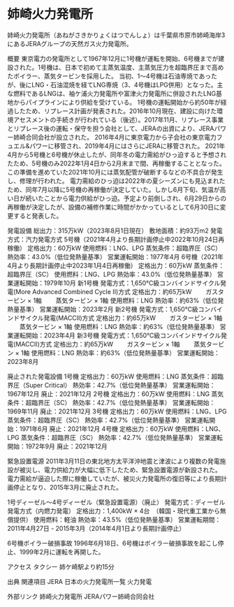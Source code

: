# 姉崎火力発電所

姉崎火力発電所（あねがさきかりょくはつでんしょ）は千葉県市原市姉崎海岸3にあるJERAグループの天然ガス火力発電所。

概要
東京電力の発電所として1967年12月に1号機が運転を開始、6号機までが建設された。1号機は、日本で初めて主蒸気温度、主蒸気圧力を超臨界圧まで高めたボイラー、蒸気タービンを採用した。
当初、1〜4号機は石油専焼であったが、後にLNG・石油混焼を経てLNG専焼（3、4号機はLPG併用）となった。主な燃料であるLNGは、袖ケ浦火力発電所や富津火力発電所に併設されたLNG基地からパイプラインにより供給を受けている。
1号機の運転開始から約50年が経過したため、リプレース計画が発表された。2016年10月現在、建設に向けた環境アセスメントの手続きが行われている（後述）。2017年11月、リプレース事業とリプレース後の運転・保守を担う会社として、JERAの出資により、JERAパワー姉崎合同会社が設立された。
2016年4月に東京電力から子会社の東京電力フュエル&パワーに移管され、2019年4月にはさらにJERAに移管された。
2021年4月から5号機と6号機が休止したが、同年冬の電力需給がひっ迫すると予想されたため、5号機のみ2022年1月4日から2月末まで間、再稼働することとなった。この準備を進めていた2021年10月には蒸気配管が破断するなどの不具合が発生し、修理が行われた。
電力需給のひっ迫は2022年の夏シーズンにも見込まれたため、同年7月以降に5号機の再稼働が決定していた。しかし6月下旬、気温が高い日が続いたことから電力供給がひっ迫。予定より前倒しされ、6月29日からの再稼働が決定したが、設備の補修作業に時間がかかっているとして6月30日に変更すると発表した。

発電設備
総出力：315万kW（2023年8月1日現在）
敷地面積：約93万m2
発電方式：汽力発電方式
5号機（2021年4月より長期計画停止中2022年10月24日再稼働）
定格出力：60万kW
使用燃料：LNG、LPG
蒸気条件：超臨界圧（SC）
熱効率：43.0%（低位発熱量基準）
営業運転開始：1977年4月
6号機（2021年4月より長期計画停止中2023年1月4日再稼働）
定格出力：60万kW
蒸気条件：超臨界圧（SC）
使用燃料：LNG、LPG
熱効率：43.0%（低位発熱量基準）
営業運転開始：1979年10月
新1号機
発電方式：1,650℃級コンバインドサイクル発電(More Advanced Combined Cycle II)方式
定格出力：約65万kW
　　ガスタービン × 1軸
　　蒸気タービン × 1軸
使用燃料：LNG
熱効率：約63%（低位発熱量基準）
営業運転開始：2023年2月
新2号機
発電方式：1,650℃級コンバインドサイクル発電(MACCII)方式
定格出力：約65万kW
　　ガスタービン × 1軸
　　蒸気タービン × 1軸
使用燃料：LNG
熱効率：約63%（低位発熱量基準）
営業運転開始：2023年4月
新3号機
発電方式：1,650℃級コンバインドサイクル発電(MACCII)方式
定格出力：約65万kW
　　ガスタービン × 1軸
　　蒸気タービン × 1軸
使用燃料：LNG
熱効率：約63%（低位発熱量基準）
営業運転開始：2023年8月

廃止された発電設備
1号機
定格出力：60万kW
使用燃料：LNG
蒸気条件：超臨界圧（Super Critical）
熱効率：42.7%（低位発熱量基準）
営業運転開始：1967年12月
廃止：2021年12月
2号機
定格出力：60万kW
使用燃料：LNG
蒸気条件：超臨界圧（SC）
熱効率：42.7%（低位発熱量基準）
営業運転開始：1969年11月
廃止：2021年12月
3号機
定格出力：60万kW
使用燃料：LNG、LPG
蒸気条件：超臨界圧（SC）
熱効率：42.7%（低位発熱量基準）
営業運転開始：1971年6月
廃止：2021年12月
4号機
定格出力：60万kW
使用燃料：LNG、LPG
蒸気条件：超臨界圧（SC）
熱効率：42.7%（低位発熱量基準）
営業運転開始：1972年9月
廃止：2021年12月

緊急設置電源
2011年3月11日の東北地方太平洋沖地震と津波により複数の発電施設が被災し、電力供給力が大幅に低下したため、緊急設置電源が新設された。
電力需給が逼迫した際に稼働していたが、被災火力発電所の復旧等により長期計画停止となり、2015年3月に廃止された。

1号ディーゼル〜4号ディーゼル（緊急設置電源）（廃止）
発電方式：ディーゼル発電方式（内燃力発電）
定格出力：1,400kW × 4台　（韓国・現代重工業から無償提供）
使用燃料：軽油
熱効率：43.5%（低位発熱量基準）
営業運転期間：2011年4月27日 - 2015年3月（2014年4月1日より長期計画停止）

6号機ボイラー破損事故
1996年6月18日、6号機はボイラー破損事故を起こし停止、1999年2月に運転を再開した。

アクセス
タクシー
姉ケ崎駅より約15分

出典
関連項目
JERA
日本の火力発電所一覧
火力発電

外部リンク
姉崎火力発電所
JERAパワー姉崎合同会社